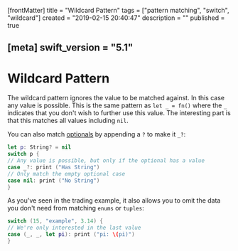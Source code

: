 [frontMatter]
title = "Wildcard Pattern"
tags = ["pattern matching", "switch", "wildcard"]
created = "2019-02-15 20:40:47"
description = ""
published = true

[meta]
swift_version = "5.1"
---

# Wildcard Pattern

The wildcard pattern ignores the value to be matched against. In this
case any value is possible. This is the same pattern as `let _ = fn()`
where the `_` indicates that you don\'t wish to further use this value.
The interesting part is that this matches all values including `nil`. 

You can also match [optionals](lnk::optional) by appending a `?` to make it `_?`:

``` Swift
let p: String? = nil
switch p {
// Any value is possible, but only if the optional has a value
case _?: print ("Has String")
// Only match the empty optional case
case nil: print ("No String")
}
```

As you\'ve seen in the trading example, it also allows you to omit the
data you don\'t need from matching `enums` or `tuples`:

``` Swift
switch (15, "example", 3.14) {
// We're only interested in the last value
case (_, _, let pi): print ("pi: \(pi)")
}
```
